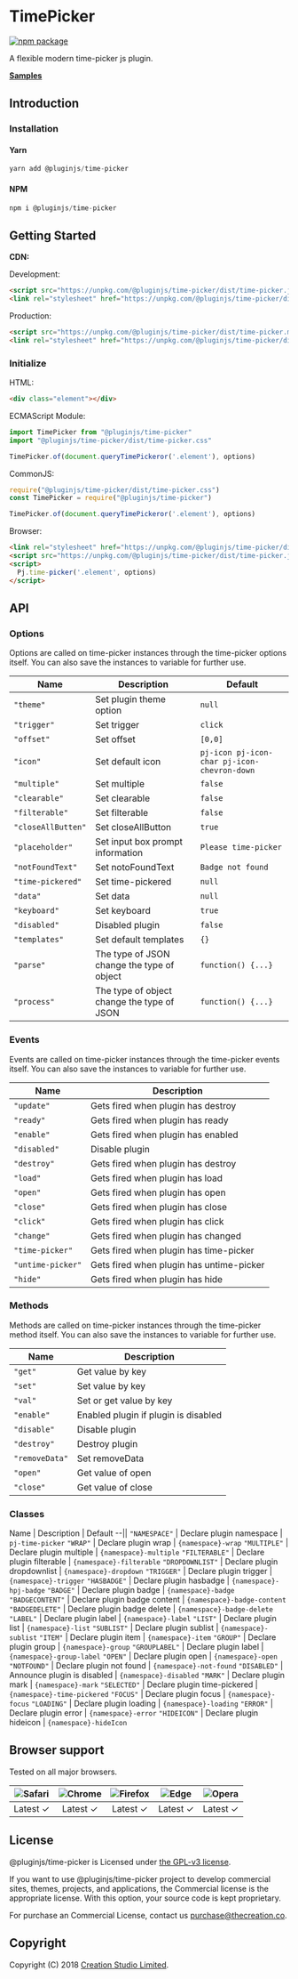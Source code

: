 # TimePicker

[![npm package](https://img.shields.io/npm/v/@pluginjs/time-picker.svg)](https://www.npmjs.com/package/@pluginjs/time-picker)

A flexible modern time-picker js plugin.

**[Samples](https://codesandbox.io/s/github/pluginjs/pluginjs/tree/master/modules/time-picker/samples)**

## Introduction

### Installation

#### Yarn

```javascript
yarn add @pluginjs/time-picker
```

#### NPM

```javascript
npm i @pluginjs/time-picker
```

## Getting Started

**CDN:**

Development:

```html
<script src="https://unpkg.com/@pluginjs/time-picker/dist/time-picker.js"></script>
<link rel="stylesheet" href="https://unpkg.com/@pluginjs/time-picker/dist/time-picker.css">
```

Production:

```html
<script src="https://unpkg.com/@pluginjs/time-picker/dist/time-picker.min.js"></script>
<link rel="stylesheet" href="https://unpkg.com/@pluginjs/time-picker/dist/time-picker.min.css">
```

### Initialize

HTML:

```html
<div class="element"></div>
```

ECMAScript Module:

```javascript
import TimePicker from "@pluginjs/time-picker"
import "@pluginjs/time-picker/dist/time-picker.css"

TimePicker.of(document.queryTimePickeror('.element'), options)
```

CommonJS:

```javascript
require("@pluginjs/time-picker/dist/time-picker.css")
const TimePicker = require("@pluginjs/time-picker")

TimePicker.of(document.queryTimePickeror('.element'), options)
```

Browser:

```html
<link rel="stylesheet" href="https://unpkg.com/@pluginjs/time-picker/dist/time-picker.css">
<script src="https://unpkg.com/@pluginjs/time-picker/dist/time-picker.js"></script>
<script>
  Pj.time-picker('.element', options)
</script>
```

## API

### Options

Options are called on time-picker instances through the time-picker options itself.
You can also save the instances to variable for further use.

Name | Description | Default
--|--|--
`"theme"` | Set plugin theme option | `null`
`"trigger"` | Set trigger | `click`
`"offset"` | Set offset | `[0,0]`
`"icon"` | Set default icon | `pj-icon pj-icon-char pj-icon-chevron-down`
`"multiple"` | Set multiple | `false`
`"clearable"` | Set clearable | `false`
`"filterable"` | Set filterable | `false`
`"closeAllButten"` | Set closeAllButton | `true`
`"placeholder"` | Set input box prompt information | `Please time-picker`
`"notFoundText"` | Set notoFoundText | `Badge not found`
`"time-pickered"` | Set time-pickered | `null`
`"data"` | Set data | `null`
`"keyboard"` | Set keyboard | `true`
`"disabled"` | Disabled plugin | `false`
`"templates"` | Set default templates | `{}`
`"parse"` | The type of JSON change the type of object | `function() {...}`
`"process"` | The type of object change the type of JSON | `function() {...}`

### Events

Events are called on time-picker instances through the time-picker events itself.
You can also save the instances to variable for further use.

Name | Description
--|--
`"update"` | Gets fired when plugin has destroy
`"ready"` | Gets fired when plugin has ready
`"enable"` | Gets fired when plugin has enabled
`"disabled"` | Disable plugin
`"destroy"` | Gets fired when plugin has destroy
`"load"` | Gets fired when plugin has load
`"open"` | Gets fired when plugin has open
`"close"` | Gets fired when plugin has close
`"click"` | Gets fired when plugin has click
`"change"` | Gets fired when plugin has changed
`"time-picker"` | Gets fired when plugin has time-picker
`"untime-picker"` | Gets fired when plugin has untime-picker
`"hide"` | Gets fired when plugin has hide

### Methods

Methods are called on time-picker instances through the time-picker method itself.
You can also save the instances to variable for further use.

Name | Description
--|--
`"get"` | Get value by key
`"set"` | Set value by key
`"val"` | Set or get value by key
`"enable"` | Enabled plugin if plugin is disabled
`"disable"` | Disable plugin
`"destroy"` | Destroy plugin
`"removeData"` | Set removeData
`"open"` | Get value of open
`"close"` | Get value of close

### Classes

Name | Description | Default
--||
`"NAMESPACE"` | Declare plugin namespace | `pj-time-picker`
`"WRAP"` | Declare plugin wrap | `{namespace}-wrap`
`"MULTIPLE"` | Declare plugin multiple | `{namespace}-multiple`
`"FILTERABLE"` | Declare plugin filterable | `{namespace}-filterable`
`"DROPDOWNLIST"` | Declare plugin dropdownlist | `{namespace}-dropdown`
`"TRIGGER"` | Declare plugin trigger | `{namespace}-trigger`
`"HASBADGE"` | Declare plugin hasbadge | `{namespace}-hpj-badge`
`"BADGE"` | Declare plugin badge | `{namespace}-badge`
`"BADGECONTENT"` | Declare plugin badge content | `{namespace}-badge-content`
`"BADGEDELETE"` | Declare plugin badge delete | `{namespace}-badge-delete`
`"LABEL"` | Declare plugin label | `{namespace}-label`
`"LIST"` | Declare plugin list | `{namespace}-list`
`"SUBLIST"` | Declare plugin sublist | `{namespace}-sublist`
`"ITEM"` | Declare plugin item | `{namespace}-item`
`"GROUP"` | Declare plugin group | `{namespace}-group`
`"GROUPLABEL"` | Declare plugin label | `{namespace}-group-label`
`"OPEN"` | Declare plugin open | `{namespace}-open`
`"NOTFOUND"` | Declare plugin not found | `{namespace}-not-found`
`"DISABLED"` | Announce plugin is disabled | `{namespace}-disabled`
`"MARK"` | Declare plugin mark | `{namespace}-mark`
`"SELECTED"` | Declare plugin time-pickered | `{namespace}-time-pickered`
`"FOCUS"` | Declare plugin focus | `{namespace}-focus`
`"LOADING"` | Declare plugin loading | `{namespace}-loading`
`"ERROR"` | Declare plugin error | `{namespace}-error`
`"HIDEICON"` | Declare plugin hideicon | `{namespace}-hideIcon`

## Browser support

Tested on all major browsers.

| <img src="https://raw.githubusercontent.com/alrra/browser-logos/master/src/safari/safari_32x32.png" alt="Safari"> | <img src="https://raw.githubusercontent.com/alrra/browser-logos/master/src/chrome/chrome_32x32.png" alt="Chrome"> | <img src="https://raw.githubusercontent.com/alrra/browser-logos/master/src/firefox/firefox_32x32.png" alt="Firefox"> | <img src="https://raw.githubusercontent.com/alrra/browser-logos/master/src/edge/edge_32x32.png" alt="Edge"> | <img src="https://raw.githubusercontent.com/alrra/browser-logos/master/src/opera/opera_32x32.png" alt="Opera"> |
|:--:|:--:|:--:|:--:|:--:|
| Latest ✓ | Latest ✓ | Latest ✓ | Latest ✓ | Latest ✓ |

## License

@pluginjs/time-picker is Licensed under [the GPL-v3 license](LICENSE).

If you want to use @pluginjs/time-picker project to develop commercial sites, themes, projects, and applications, the Commercial license is the appropriate license. With this option, your source code is kept proprietary.

For purchase an Commercial License, contact us purchase@thecreation.co.

## Copyright

Copyright (C) 2018 [Creation Studio Limited](creationstudio.com).